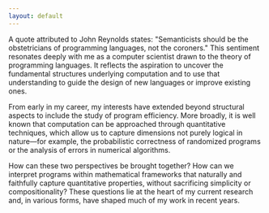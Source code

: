 ```yaml
---
layout: default
---
```


A quote attributed to John Reynolds states: "Semanticists should be the obstetricians of programming languages, not the coroners." This sentiment resonates deeply with me as a computer scientist drawn to the theory of programming languages. It reflects the aspiration to uncover the fundamental structures underlying computation and to use that understanding to guide the design of new languages or improve existing ones.<br>

From early in my career, my interests have extended beyond structural aspects to include the study of program efficiency. More broadly, it is well known that computation can be approached through quantitative techniques, which allow us to capture dimensions not purely logical in nature—for example, the probabilistic correctness of randomized programs or the analysis of errors in numerical algorithms.<br>

How can these two perspectives be brought together? How can we interpret programs within mathematical frameworks that naturally and faithfully capture quantitative properties, without sacrificing simplicity or compositionality? These questions lie at the heart of my current research and, in various forms, have shaped much of my work in recent years.
